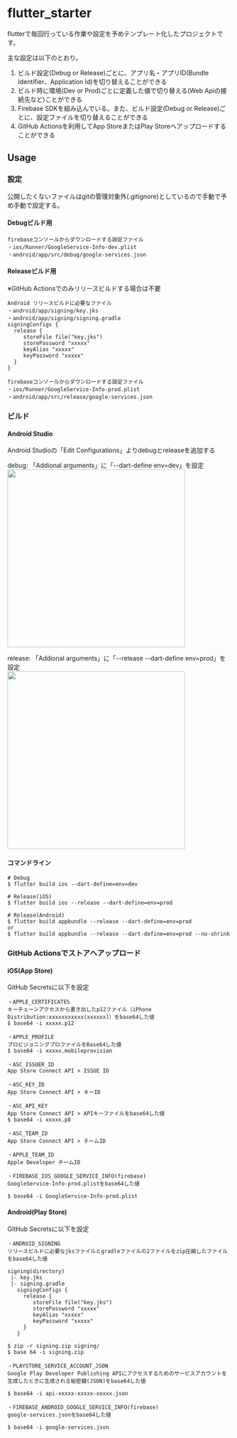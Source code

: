 # flutter_starter

flutterで毎回行っている作業や設定を予めテンプレート化したプロジェクトです。

主な設定は以下のとおり。  
1. ビルド設定(Debug or Release)ごとに、アプリ名・アプリID(Bundle Identifier、Application Id)を切り替えることができる
1. ビルド時に環境(Dev or Prod)ごとに定義した値で切り替える(Web Apiの接続先など)ことができる
1. Firebase SDKを組み込んでいる。また、ビルド設定(Debug or Release)ごとに、設定ファイルを切り替えることができる
1. GitHub Actionsを利用してApp StoreまたはPlay Storeへアップロードすることができる

## Usage

### 設定
公開したくないファイルはgitの管理対象外(.gitignore)としているので手動で予め手動で設定する。

#### Debugビルド用
```
firebaseコンソールからダウンロードする設定ファイル
・ios/Runner/GoogleService-Info-dev.plist
・android/app/src/debug/google-services.json
```

#### Releaseビルド用
※GitHub Actionsでのみリリースビルドする場合は不要

```
Android リリースビルドに必要なファイル
・android/app/signing/key.jks
・android/app/signing/signing.gradle
signingConfigs {
  release {
     storeFile file("key.jks")
     storePassword "xxxxx"
     keyAlias "xxxxx"
     keyPassword "xxxxx"
  }
}

firebaseコンソールからダウンロードする設定ファイル
・ios/Runner/GoogleService-Info-prod.plist
・android/app/src/release/google-services.json
```

### ビルド

#### Android Studio
Android Studioの「Edit Configurations」よりdebugとreleaseを追加する

debug: 「Addional arguments」に「--dart-define env=dev」を設定<br/>
<img src="https://user-images.githubusercontent.com/4780752/112789731-b6215a80-9098-11eb-9911-17645c277507.png" width="400"/>

release: 「Addional arguments」に「--release --dart-define env=prod」を設定<br/>
<img src="https://user-images.githubusercontent.com/4780752/112789737-b883b480-9098-11eb-9a02-6e168dc2c62e.png" width="400" />

#### コマンドライン
```
# Debug
$ flutter build ios --dart-define=env=dev

# Release(iOS)
$ flutter build ios --release --dart-define=env=prod

# Release(Android)
$ flutter build appbundle --release --dart-define=env=prod
or
$ flutter build appbundle --release --dart-define=env=prod --no-shrink
```

### GitHub Actionsでストアへアップロード

#### iOS(App Store)
GitHub Secretsに以下を設定
```
・APPLE_CERTIFICATES
キーチェーンアクセスから書き出したp12ファイル（iPhone Distribution:xxxxxxxxxxx(xxxxxx)）をbase64した値
$ base64 -i xxxxx.p12

・APPLE_PROFILE
プロビジョニングプロファイルをBase64した値
$ base64 -i xxxxx.mobileprovision

・ASC_ISSUER_ID
App Store Connect API > ISSUE ID

・ASC_KEY_ID
App Store Connect API > キーID

・ASC_API_KEY
App Store Connect API > APIキーファイルをbase64した値
$ base64 -i xxxxx.p8

・ASC_TEAM_ID
App Store Connect API > チームID

・APPLE_TEAM_ID
Apple Developer チームID

・FIREBASE_IOS_GOOGLE_SERVICE_INFO(firebase)
GoogleService-Info-prod.plistをbase64した値

$ base64 -i GoogleService-Info-prod.plist
```

#### Android(Play Store)
GitHub Secretsに以下を設定
```
・ANDROID_SIGNING
リリースビルドに必要なjksファイルとgradleファイルの2ファイルをzip圧縮したファイルをbase64した値

signing(directory)
 |- key.jks
 |- signing.gradle
   signingConfigs {
     release {
        storeFile file("key.jks")
        storePassword "xxxxx"
        keyAlias "xxxxx"
        keyPassword "xxxxx"
     }
   }

$ zip -r signing.zip signing/
$ base 64 -i signing.zip

・PLAYSTORE_SERVICE_ACCOUNT_JSON
Google Play Developer Publishing APIにアクセスするためのサービスアカウントを生成したときに生成される秘密鍵(JSON)をbase64した値

$ base64 -i api-xxxxx-xxxxx-xxxxx.json

・FIREBASE_ANDROID_GOOGLE_SERVICE_INFO(firebase)
google-services.jsonをbase64した値

$ base64 -i google-services.json
```
